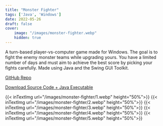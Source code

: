 ```yaml
---
title: "Monster Fighter"
tags: ['Java', 'Windows']
date: 2022-05-26
draft: false
cover:
    image: "/images/monster-fighter.webp"
    hidden: true
---
```

A turn-based player-vs-computer game made for Windows.
The goal is to fight the enemy monster teams while upgrading yours.
You have a limited number of days and must aim to achieve the best score by picking your fights carefully.
Made using Java and the Swing GUI Toolkit.

[GitHub Repo](https://github.com/FarzadHayat/monster-fighter)

[Download Source Code + Java Executable](https://1drv.ms/u/s!AhCA5BqltFh3gXRSnwmdtV2jo2CH?e=8a8Qry)

{{< inTextImg url="/images/monster-fighter/1.webp" height="50%">}}
{{< inTextImg url="/images/monster-fighter/2.webp" height="50%">}}
{{< inTextImg url="/images/monster-fighter/3.webp" height="50%">}}
{{< inTextImg url="/images/monster-fighter/4.webp" height="50%">}}
{{< inTextImg url="/images/monster-fighter/5.webp" height="50%">}}